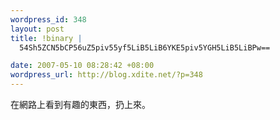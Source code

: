 ```yaml
--- 
wordpress_id: 348
layout: post
title: !binary |
  54Sh5ZCN5bCP56uZ5piv55yf5LiB5LiB6YKE5piv5YGH5LiB5LiBPw==

date: 2007-05-10 08:28:42 +08:00
wordpress_url: http://blog.xdite.net/?p=348
---
```

在網路上看到有趣的東西，扔上來。

<script src="http://pk.cool3c.com/widget.php?id=39" type="text/javascript"> </script>


